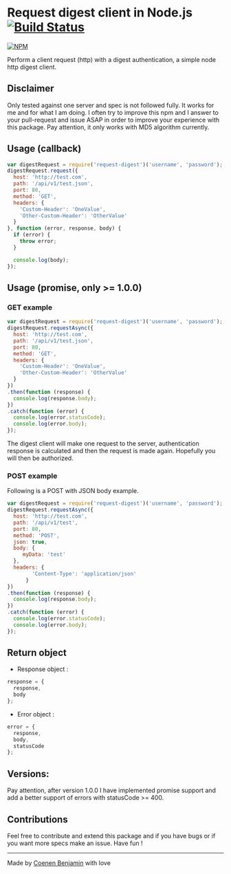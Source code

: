 # Request digest client in Node.js [![Build Status](https://travis-ci.org/bnjjj/node-request-digest.svg?branch=master)](https://travis-ci.org/bnjjj/node-request-digest)
[![NPM](https://nodei.co/npm/request-digest.png?downloads=true&downloadRank=true&stars=true)](https://nodei.co/npm/request-digest/)

Perform a client request (http) with a digest authentication, a simple node http digest client.

## Disclaimer

Only tested against one server and spec is not followed fully. It works for me
and for what I am doing. I often try to improve this npm and I answer to your pull-request and issue ASAP in order to improve your experience with this package.
Pay attention, it only works with MD5 algorithm currently.

## Usage (callback)
```javascript
var digestRequest = require('request-digest')('username', 'password');
digestRequest.request({
  host: 'http://test.com',
  path: '/api/v1/test.json',
  port: 80,
  method: 'GET',
  headers: {
    'Custom-Header': 'OneValue',
    'Other-Custom-Header': 'OtherValue'
  }
}, function (error, response, body) {
  if (error) {
    throw error;
  }

  console.log(body);
});
```

## Usage (promise, only >= 1.0.0)

### GET example
```javascript
var digestRequest = require('request-digest')('username', 'password');
digestRequest.requestAsync({
  host: 'http://test.com',
  path: '/api/v1/test.json',
  port: 80,
  method: 'GET',
  headers: {
    'Custom-Header': 'OneValue',
    'Other-Custom-Header': 'OtherValue'
  }
})
.then(function (response) {
  console.log(response.body);
})
.catch(function (error) {
  console.log(error.statusCode);
  console.log(error.body);
});
```

The digest client will make one request to the server, authentication response
is calculated and then the request is made again. Hopefully you will then
be authorized.

### POST example

Following is a POST with JSON body example. 

```javascript
var digestRequest = require('request-digest')('username', 'password');
digestRequest.requestAsync({
  host: 'http://test.com',
  path: '/api/v1/test',
  port: 80,
  method: 'POST',
  json: true,
  body: {
     myData: 'test'
  },
  headers: {
        'Content-Type': 'application/json'
      }
})
.then(function (response) {
  console.log(response.body);
})
.catch(function (error) {
  console.log(error.statusCode);
  console.log(error.body);
});
```


## Return object
+ Response object : 
```javascript
response = {
  response,
  body
};
```
+ Error object : 
```javascript
error = {
  response,
  body,
  statusCode
};
```

## Versions:
Pay attention, after version 1.0.0 I have implemented promise support and add a better support of errors with statusCode >= 400.

## Contributions

Feel free to contribute and extend this package and if you have bugs or if you want more specs make an issue. Have fun !

-------------

Made by [Coenen Benjamin](https://twitter.com/BnJ25) with love

